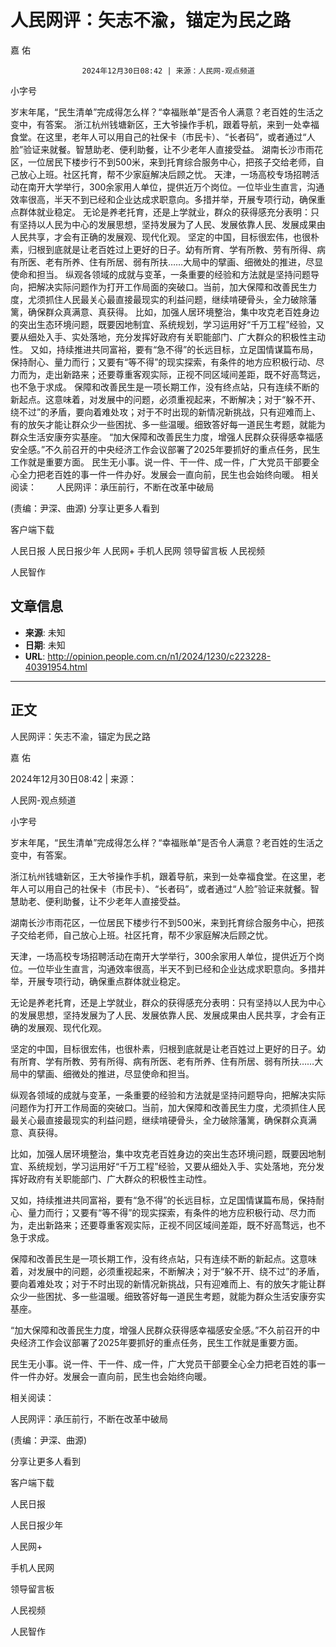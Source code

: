 # 人民网评：矢志不渝，锚定为民之路

嘉 佑


					2024年12月30日08:42 | 来源：人民网-观点频道


小字号





岁末年尾，“民生清单”完成得怎么样？“幸福账单”是否令人满意？老百姓的生活之变中，有答案。
浙江杭州钱塘新区，王大爷操作手机，跟着导航，来到一处幸福食堂。在这里，老年人可以用自己的社保卡（市民卡）、“长者码”，或者通过“人脸”验证来就餐。智慧助老、便利助餐，让不少老年人直接受益。
湖南长沙市雨花区，一位居民下楼步行不到500米，来到托育综合服务中心，把孩子交给老师，自己放心上班。社区托育，帮不少家庭解决后顾之忧。
天津，一场高校专场招聘活动在南开大学举行，300余家用人单位，提供近万个岗位。一位毕业生直言，沟通效率很高，半天不到已经和企业达成求职意向。多措并举，开展专项行动，确保重点群体就业稳定。
无论是养老托育，还是上学就业，群众的获得感充分表明：只有坚持以人民为中心的发展思想，坚持发展为了人民、发展依靠人民、发展成果由人民共享，才会有正确的发展观、现代化观。
坚定的中国，目标很宏伟，也很朴素，归根到底就是让老百姓过上更好的日子。幼有所育、学有所教、劳有所得、病有所医、老有所养、住有所居、弱有所扶……大局中的擘画、细微处的推进，尽显使命和担当。
纵观各领域的成就与变革，一条重要的经验和方法就是坚持问题导向，把解决实际问题作为打开工作局面的突破口。当前，加大保障和改善民生力度，尤须抓住人民最关心最直接最现实的利益问题，继续啃硬骨头，全力破除藩篱，确保群众真满意、真获得。
比如，加强人居环境整治，集中攻克老百姓身边的突出生态环境问题，既要因地制宜、系统规划，学习运用好“千万工程”经验，又要从细处入手、实处落地，充分发挥好政府有关职能部门、广大群众的积极性主动性。
又如，持续推进共同富裕，要有“急不得”的长远目标，立足国情谋篇布局，保持耐心、量力而行；又要有“等不得”的现实探索，有条件的地方应积极行动、尽力而为，走出新路来；还要尊重客观实际，正视不同区域间差距，既不好高骛远，也不急于求成。
保障和改善民生是一项长期工作，没有终点站，只有连续不断的新起点。这意味着，对发展中的问题，必须重视起来，不断解决；对于“躲不开、绕不过”的矛盾，要向着难处攻；对于不时出现的新情况新挑战，只有迎难而上、有的放矢才能让群众少一些困扰、多一些温暖。细致答好每一道民生考题，就能为群众生活安康夯实基座。
“加大保障和改善民生力度，增强人民群众获得感幸福感安全感。”不久前召开的中央经济工作会议部署了2025年要抓好的重点任务，民生工作就是重要方面。
民生无小事。说一件、干一件、成一件，广大党员干部要全心全力把老百姓的事一件一件办好。发展会一直向前，民生也会始终向暖。
相关阅读：
       人民网评：承压前行，不断在改革中破局

(责编：尹深、曲源)
分享让更多人看到  


客户端下载

人民日报
人民日报少年
人民网+
手机人民网
领导留言板
人民视频

人民智作

## 文章信息

- **来源**: 未知
- **日期**: 未知
- **URL**: http://opinion.people.com.cn/n1/2024/1230/c223228-40391954.html

---

## 正文

人民网评：矢志不渝，锚定为民之路

嘉 佑

2024年12月30日08:42 | 来源：

人民网-观点频道

小字号

岁末年尾，“民生清单”完成得怎么样？“幸福账单”是否令人满意？老百姓的生活之变中，有答案。

浙江杭州钱塘新区，王大爷操作手机，跟着导航，来到一处幸福食堂。在这里，老年人可以用自己的社保卡（市民卡）、“长者码”，或者通过“人脸”验证来就餐。智慧助老、便利助餐，让不少老年人直接受益。

湖南长沙市雨花区，一位居民下楼步行不到500米，来到托育综合服务中心，把孩子交给老师，自己放心上班。社区托育，帮不少家庭解决后顾之忧。

天津，一场高校专场招聘活动在南开大学举行，300余家用人单位，提供近万个岗位。一位毕业生直言，沟通效率很高，半天不到已经和企业达成求职意向。多措并举，开展专项行动，确保重点群体就业稳定。

无论是养老托育，还是上学就业，群众的获得感充分表明：只有坚持以人民为中心的发展思想，坚持发展为了人民、发展依靠人民、发展成果由人民共享，才会有正确的发展观、现代化观。

坚定的中国，目标很宏伟，也很朴素，归根到底就是让老百姓过上更好的日子。幼有所育、学有所教、劳有所得、病有所医、老有所养、住有所居、弱有所扶……大局中的擘画、细微处的推进，尽显使命和担当。

纵观各领域的成就与变革，一条重要的经验和方法就是坚持问题导向，把解决实际问题作为打开工作局面的突破口。当前，加大保障和改善民生力度，尤须抓住人民最关心最直接最现实的利益问题，继续啃硬骨头，全力破除藩篱，确保群众真满意、真获得。

比如，加强人居环境整治，集中攻克老百姓身边的突出生态环境问题，既要因地制宜、系统规划，学习运用好“千万工程”经验，又要从细处入手、实处落地，充分发挥好政府有关职能部门、广大群众的积极性主动性。

又如，持续推进共同富裕，要有“急不得”的长远目标，立足国情谋篇布局，保持耐心、量力而行；又要有“等不得”的现实探索，有条件的地方应积极行动、尽力而为，走出新路来；还要尊重客观实际，正视不同区域间差距，既不好高骛远，也不急于求成。

保障和改善民生是一项长期工作，没有终点站，只有连续不断的新起点。这意味着，对发展中的问题，必须重视起来，不断解决；对于“躲不开、绕不过”的矛盾，要向着难处攻；对于不时出现的新情况新挑战，只有迎难而上、有的放矢才能让群众少一些困扰、多一些温暖。细致答好每一道民生考题，就能为群众生活安康夯实基座。

“加大保障和改善民生力度，增强人民群众获得感幸福感安全感。”不久前召开的中央经济工作会议部署了2025年要抓好的重点任务，民生工作就是重要方面。

民生无小事。说一件、干一件、成一件，广大党员干部要全心全力把老百姓的事一件一件办好。发展会一直向前，民生也会始终向暖。

相关阅读：

人民网评：承压前行，不断在改革中破局

(责编：尹深、曲源)

分享让更多人看到

客户端下载

人民日报

人民日报少年

人民网+

手机人民网

领导留言板

人民视频

人民智作

